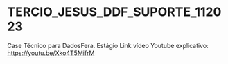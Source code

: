 # TERCIO_JESUS_DDF_SUPORTE_112023
Case Técnico para DadosFera. Estágio
Link vídeo Youtube explicativo: https://youtu.be/Xko4T5MifrM
